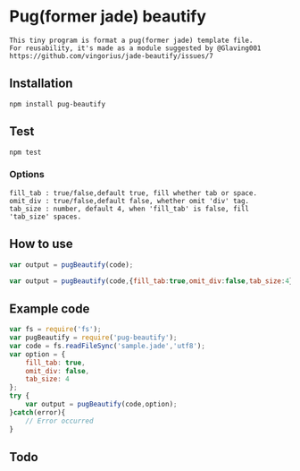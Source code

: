 # Pug(former jade) beautify
    This tiny program is format a pug(former jade) template file.
    For reusability, it's made as a module suggested by @Glaving001
    https://github.com/vingorius/jade-beautify/issues/7
## Installation
```shell
npm install pug-beautify
```
## Test
```shell
npm test
```
### Options
    fill_tab : true/false,default true, fill whether tab or space.
    omit_div : true/false,default false, whether omit 'div' tag.
    tab_size : number, default 4, when 'fill_tab' is false, fill 'tab_size' spaces.

## How to use
```javascript
var output = pugBeautify(code);
```
```javascript
var output = pugBeautify(code,{fill_tab:true,omit_div:false,tab_size:4});
```

## Example code
```javascript
var fs = require('fs');
var pugBeautify = require('pug-beautify');
var code = fs.readFileSync('sample.jade','utf8');
var option = {
    fill_tab: true,
    omit_div: false,
    tab_size: 4
};
try {
    var output = pugBeautify(code,option);
}catch(error){
    // Error occurred
}
```
## Todo
